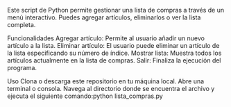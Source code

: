 Este script de Python permite gestionar una lista de compras a través de un menú interactivo. Puedes agregar artículos, eliminarlos o ver la lista completa.

Funcionalidades
Agregar artículo: Permite al usuario añadir un nuevo artículo a la lista.
Eliminar artículo: El usuario puede eliminar un artículo de la lista especificando su número de índice.
Mostrar lista: Muestra todos los artículos actualmente en la lista de compras.
Salir: Finaliza la ejecución del programa.

Uso
Clona o descarga este repositorio en tu máquina local.
Abre una terminal o consola.
Navega al directorio donde se encuentra el archivo y ejecuta el siguiente comando:python lista_compras.py


